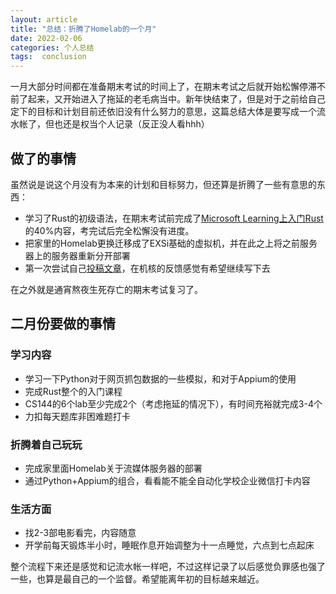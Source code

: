```yaml
---
layout: article
title: "总结：折腾了Homelab的一个月"
date: 2022-02-06
categories: 个人总结 
tags:  conclusion
---
```


一月大部分时间都在准备期末考试的时间上了，在期末考试之后就开始松懈停滞不前了起来，又开始进入了拖延的老毛病当中。新年快结束了，但是对于之前给自己定下的目标和计划目前还依旧没有什么努力的意思，这篇总结大体是要写成一个流水帐了，但也还是权当个人记录（反正没人看hhh）

## 做了的事情

虽然说是说这个月没有为本来的计划和目标努力，但还算是折腾了一些有意思的东西：

* 学习了Rust的初级语法，在期末考试前完成了[Microsoft Learning上入门Rust](https://docs.microsoft.com/en-us/learn/paths/rust-first-steps/)的40%内容，考完试后完全松懈没有进度。
* 把家里的Homelab更换迁移成了EXSi基础的虚拟机，并在此之上将之前服务器上的服务器重新分开部署
* 第一次尝试自己[投稿文章](https://www.gcores.com/articles/146815)，在机核的反馈感觉有希望继续写下去

在之外就是通宵熬夜生死存亡的期末考试复习了。

## 二月份要做的事情

### 学习内容

* 学习一下Python对于网页抓包数据的一些模拟，和对于Appium的使用
* 完成Rust整个的入门课程
* CS144的6个lab至少完成2个（考虑拖延的情况下），有时间充裕就完成3-4个
* 力扣每天题库非困难题打卡

### 折腾着自己玩玩

* 完成家里面Homelab关于流媒体服务器的部署
* 通过Python+Appium的组合，看看能不能全自动化学校企业微信打卡内容

### 生活方面

* 找2-3部电影看完，内容随意
* 开学前每天锻炼半小时，睡眠作息开始调整为十一点睡觉，六点到七点起床

整个流程下来还是感觉和记流水帐一样吧，不过这样记录了以后感觉负罪感也强了一些，也算是最自己的一个监督。希望能离年初的目标越来越近。

